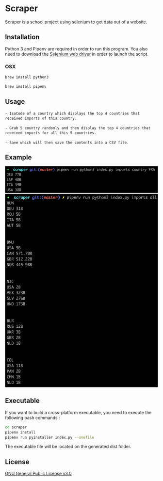 # Scraper

Scraper is a school project using selenium to get data out of a website.

## Installation

Python 3 and Pipenv are required in order to run this program.
You also need to download the [Selenium web driver](https://www.seleniumhq.org/download/) in order to launch the script.

### OSX

```bash
brew install python3
```
```bash
brew install pipenv
```

## Usage

    - IsoCode of a country which displays the top 4 countries that received imports of this country.

    - Grab 5 country randomly and then display the top 4 countries that received imports for all this 5 countries.

    - Save which will then save the contents into a CSV file.


## Example

<p align="center">
    <img src="assets/country-usage-example.png" size="350">
    <img src="assets/all-usage-example.png" size="550">
</p>

## Executable

If you want to build a cross-platform executable, you need to execute the following bash commands :

```bash
cd scraper
pipenv install
pipenv run pyinstaller index.py --onefile
```

The executable file will be located on the generated dist folder.

## License

[GNU General Public License v3.0](https://www.gnu.org/licenses/gpl-3.0.en.html)